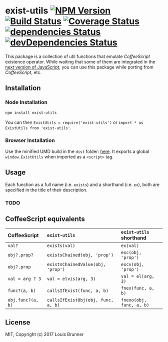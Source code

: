 # exist-utils [![NPM Version][npm-image]][npm-url] [![Build Status][travis-image]][travis-url] [![Coverage Status][coveralls-image]][coveralls-url] [![dependencies Status][deps-image]][deps-url] [![devDependencies Status][deps-dev-image]][deps-dev-url]

This package is a collection of util functions that emulate _CoffeeScript_ existence operator.
While waiting that some of them are integrated in the [next version of JavaScript](https://github.com/tc39/proposals), you can use this package while porting from _CoffeeScript_, etc.


## Installation

### Node Installation

```sh
npm install exist-utils
```

You can then `ExistUtils = require('exist-utils')` or `import * as ExistUtils from 'exist-utils'`.

### Browser Installation

Use the minified UMD build in the `dist` folder: [here](dist/exist-utils.min.js).
It exports a global `window.ExistUtils` when imported as a `<script>` tag.


## Usage

Each function as a full name (i.e. `exists`) and a shorthand (i.e. `ex`), both are specified in the title of their description.

### TODO



## CoffeeScript equivalents

| CoffeeScript             | `exist-utils`                      | `exist-utils` shorthand    |
|:-------------------------|:-----------------------------------|:---------------------------|
| `val?`                   | `exists(val)`                      | `ex(val)`                  |
| `obj?.prop?`             | `existsChained(obj, 'prop')`       | `exc(obj, 'prop')`         |
| `obj?.prop`              | `existsChainedValue(obj, 'prop')`  | `excv(obj, 'prop')`        |
| `val = arg ? 3`          | `val = elvis(arg, 3)`              | `val = el(arg, 3)`         |
| `func?(a, b)`            | `callsIfExist(func, a, b)`         | `fnex(func, a, b)`         |
| `obj.func?(a, b)`        | `callsIfExistObj(obj, func, a, b)` | `fnexo(obj, func, a, b)`   |


## License

MIT, Copyright (c) 2017 Louis Brunner



[npm-image]: https://img.shields.io/npm/v/exist-utils.svg
[npm-url]: https://npmjs.org/package/exist-utils
[travis-image]: https://travis-ci.org/LouisBrunner/exist-utils.svg?branch=master
[travis-url]: https://travis-ci.org/LouisBrunner/exist-utils
[coveralls-image]: https://coveralls.io/repos/github/LouisBrunner/exist-utils/badge.svg?branch=master
[coveralls-url]: https://coveralls.io/github/LouisBrunner/exist-utils?branch=master
[deps-image]: https://david-dm.org/louisbrunner/exist-utils/status.svg
[deps-url]: https://david-dm.org/louisbrunner/exist-utils
[deps-dev-image]: https://david-dm.org/louisbrunner/exist-utils/dev-status.svg
[deps-dev-url]: https://david-dm.org/louisbrunner/exist-utils?type=dev
